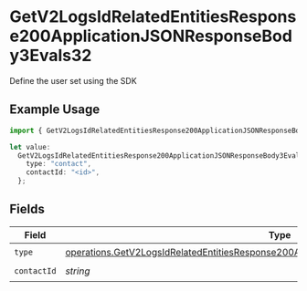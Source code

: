 # GetV2LogsIdRelatedEntitiesResponse200ApplicationJSONResponseBody3Evals32

Define the user set using the SDK

## Example Usage

```typescript
import { GetV2LogsIdRelatedEntitiesResponse200ApplicationJSONResponseBody3Evals32 } from "orq-poc-typescript-multi-env-version/models/operations";

let value:
  GetV2LogsIdRelatedEntitiesResponse200ApplicationJSONResponseBody3Evals32 = {
    type: "contact",
    contactId: "<id>",
  };
```

## Fields

| Field                                                                                                                                                                                              | Type                                                                                                                                                                                               | Required                                                                                                                                                                                           | Description                                                                                                                                                                                        |
| -------------------------------------------------------------------------------------------------------------------------------------------------------------------------------------------------- | -------------------------------------------------------------------------------------------------------------------------------------------------------------------------------------------------- | -------------------------------------------------------------------------------------------------------------------------------------------------------------------------------------------------- | -------------------------------------------------------------------------------------------------------------------------------------------------------------------------------------------------- |
| `type`                                                                                                                                                                                             | [operations.GetV2LogsIdRelatedEntitiesResponse200ApplicationJSONResponseBody3Evals32Type](../../models/operations/getv2logsidrelatedentitiesresponse200applicationjsonresponsebody3evals32type.md) | :heavy_check_mark:                                                                                                                                                                                 | N/A                                                                                                                                                                                                |
| `contactId`                                                                                                                                                                                        | *string*                                                                                                                                                                                           | :heavy_check_mark:                                                                                                                                                                                 | N/A                                                                                                                                                                                                |